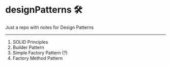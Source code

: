 # designPatterns :hammer_and_wrench:

Just a repo with notes for Design Patterns

---

1. SOLID Principles
1. Builder Pattern
1. Simple Factory Pattern (?)
1. Factory Method Pattern
